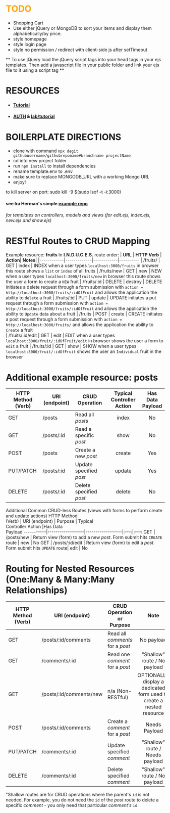 # <span style="color:orange">TODO</span>

-   Shopping Cart
-   Use either jQuery or MongoDB to sort your items and display them alphabetically/by price.
-   style homepage
-   style login page
-   style no permission / redirect with client-side js after setTimeout

** To use jQuery load the jQuery script tags into your head tags in your ejs templates. Then add a javascript file in your public folder and link your ejs file to it using a script tag **

# RESOURCES

-   #### <a href="https://www.youtube.com/playlist?list=PLY6oTPmKnKbb4uE8ym45pLaaE76sUwvBL">Tutorial</a>
-   #### <a href="https://tuts.alexmercedcoder.com/2020/AuthConcept/">AUTH</a> & [lab/tutorial](https://jedi.mycohort.download/full-stack-development/week-9/day-2/lecture-materials/authentication-with-bcrypt-and-sessions/)

# BOILERPLATE DIRECTIONS

-   clone with command `npx degit githubusername/githubreponame#branchname projectName`
-   cd into new project folder
-   run `npm install` to install dependencies
-   rename template.env to .env
-   make sure to replace MONGODB_URL with a working Mongo URL
-   enjoy!

to kill server on port: sudo kill -9 $(sudo lsof -t -i:3000)

#### see Ira Herman's simple [example repo](https://github.com/iscott/fruits-express-mongo-project-starter)

###### for templates on controllers, models and views (for edit.ejs, index.ejs, new.ejs and show.ejs)

# RESTful Routes to CRUD Mapping

Example resource: **fruits**
In **I.N.D.U.C.E.S.** route order:
| **URL** | **HTTP Verb** | **Action**| **Notes**|
|------------|-------------|------------|----------
| /fruits/ | GET | index | INDEX when a user types `localhost:3000/fruits` in browser this route shows a `list` or `index` of all fruits
| /fruits/new | GET | new | NEW when a user types `localhost:3000/fruits/new` in browser this route shows the user a form to create a `NEW` fruit
| /fruits/:id | DELETE | destroy | DELETE initiates a delete request through a form submission with `action = http://localhost:3000/fruits/:idOfFruit` and allows the application the ability to `delete` a fruit
| /fruits/:id | PUT | update | UPDATE initiates a put request through a form submission with `action = http://localhost:3000/fruits/:idOfFruit` and allows the application the ability to `Update` data about a fruit
| /fruits | POST | create | CREATE initiates a post request through a form submission with `action = http://localhost:3000/fruits/` and allows the application the ability to `Create` a fruit  
| /fruits/:id/edit | GET | edit | EDIT when a user types `localhost:3000/fruit/:idOfFruit/edit` in browser shows the user a form to `edit` a fruit
| /fruits/:id | GET | show | SHOW when a user types `localhost:3000/fruit/:idOfFruit` shows the user an `Individual` fruit in the browser

# Additional example resource: **posts**

| HTTP Method<br>(Verb) | URI (endpoint) | CRUD Operation          | Typical<br>Controller Action | Has Data<br>Payload |
| --------------------- | -------------- | ----------------------- | :--------------------------: | :-----------------: |
| GET                   | /posts         | Read all _posts_        |            index             |         No          |
| GET                   | /posts/:id     | Read a specific _post_  |             show             |         No          |
| POST                  | /posts         | Create a new _post_     |            create            |         Yes         |
| PUT/PATCH             | /posts/:id     | Update specified _post_ |            update            |         Yes         |
| DELETE                | /posts/:id     | Delete specified _post_ |            delete            |         No          |

Additional Common CRUD-less Routes (views with forms to perform create and update actions)
HTTP Method<br>(Verb) | URI (endpoint) | Purpose | Typical<br>Controller Action |Has Data<br>Payload
-----------|------------------|------------------|:---:|:---:
GET | /posts/new | Return view (form) to add a new _post_. Form submit hits `CREATE` route | new | No
GET | /posts/:id/edit | Return view (form) to edit a _post_. Form submit hits `UPDATE` route| edit | No

# Routing for Nested Resources (One:Many & Many:Many Relationships)

| HTTP Method<br>(Verb) | URI (endpoint)          | CRUD Operation<br>or Purpose     |                                 Note                                 |
| --------------------- | ----------------------- | -------------------------------- | :------------------------------------------------------------------: |
| GET                   | /posts/:id/comments     | Read all _comments_ for a _post_ |                              No payload                              |
| GET                   | /comments/:id           | Read one _comment_ for a _post_  |                     "Shallow" route / No payload                     |
| GET                   | /posts/:id/comments/new | n/a (Non-RESTful)                | OPTIONALLY display a dedicated form used to create a nested resource |
| POST                  | /posts/:id/comments     | Create a _comment_ for a _post_  |                            Needs Payload                             |
| PUT/PATCH             | /comments/:id           | Update specified _comment_       |                   "Shallow" route / Needs payload                    |
| DELETE                | /comments/:id           | Delete specified _comment_       |                     "Shallow" route / No payload                     |

"Shallow routes are for CRUD operations where the parent's `id` is not needed. For example,
you do not need the `id` of the _post_ route to delete a specific _comment_ - you only
need that particular _comment's_ `id`.
